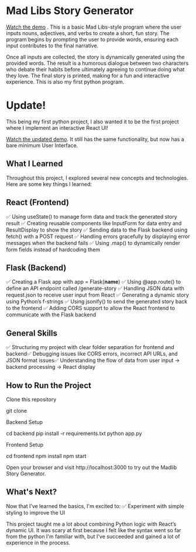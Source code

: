 # Mad Libs Story Generator
[Watch the demo](https://github.com/cris-mbici/madlib-story.py/blob/main/madlib.mp4)
. This is a basic Mad Libs-style program where the user inputs nouns, adjectives, and verbs to create a short, fun story. The program begins by prompting the user to provide words, ensuring each input contributes to the final narrative.

Once all inputs are collected, the story is dynamically generated using the provided words. The result is a humorous dialogue between two characters who debate their habits before ultimately agreeing to continue doing what they love. The final story is printed, making for a fun and interactive experience.
This is also my first python program.

# Update!
This being my first python project, I also wanted it to be the first project where I implement an interactive React UI!

[Watch the updated demo](https://github.com/cris-mbici/madlib-story.py/raw/main/madlib_updated_demo.mp4). It still has the same functionality, but now has a bare minimum User Interface. 

## What I Learned

Throughout this project, I explored several new concepts and technologies. Here are some key things I learned:

## React (Frontend)

✅ Using useState() to manage form data and track the generated story result
✅ Creating reusable components like InputForm for data entry and ResultDisplay to show the story
✅ Sending data to the Flask backend using fetch() with a POST request
✅ Handling errors gracefully by displaying error messages when the backend fails
✅ Using .map() to dynamically render form fields instead of hardcoding them

## Flask (Backend)

✅ Creating a Flask app with app = Flask(__name__)
✅ Using @app.route() to define an API endpoint called /generate-story
✅ Handling JSON data with request.json to receive user input from React
✅ Generating a dynamic story using Python’s f-strings
✅ Using jsonify() to send the generated story back to the frontend
✅ Adding CORS support to allow the React frontend to communicate with the Flask backend

## General Skills

✅ Structuring my project with clear folder separation for frontend and backend✅ Debugging issues like CORS errors, incorrect API URLs, and JSON format issues✅ Understanding the flow of data from user input → backend processing → React display

## How to Run the Project

Clone this repository

 git clone <repository-url>

Backend Setup

cd backend
pip install -r requirements.txt
python app.py

Frontend Setup

cd frontend
npm install
npm start

Open your browser and visit http://localhost:3000 to try out the Madlib Story Generator.

## What's Next?

Now that I’ve learned the basics, I'm excited to:
✅ Experiment with simple styling to improve the UI

This project taught me a lot about combining Python logic with React’s dynamic UI. It was scary at first because I felt like the syntax went so far from the python I'm familiar with, but I've succeeded and gained a lot of experience in the process.




